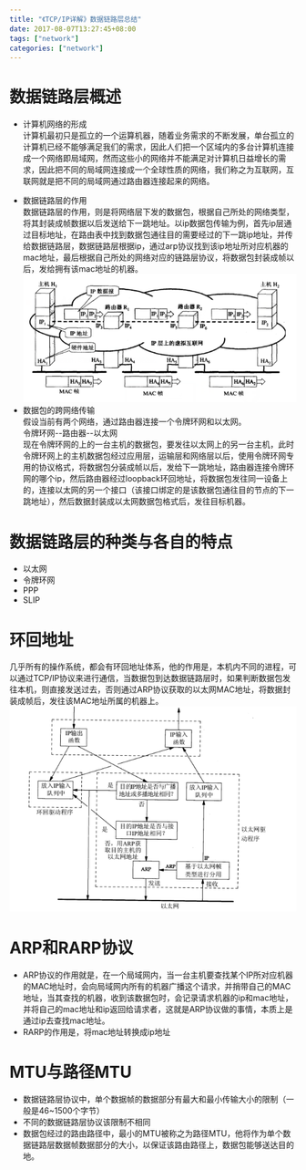 ```yaml
---
title: "《TCP/IP详解》数据链路层总结"
date: 2017-08-07T13:27:45+08:00
tags: ["network"]
categories: ["network"]
---
```


# 数据链路层概述
* 计算机网络的形成  
计算机最初只是孤立的一个运算机器，随着业务需求的不断发展，单台孤立的计算机已经不能够满足我们的需求，因此人们把一个区域内的多台计算机连接成一个网络即局域网，然而这些小的网络并不能满足对计算机日益增长的需求，因此把不同的局域网连接成一个全球性质的网络，我们称之为互联网，互联网就是把不同的局域网通过路由器连接起来的网络。

<!--more-->

* 数据链路层的作用  
数据链路层的作用，则是将网络层下发的数据包，根据自己所处的网络类型，将其封装成帧数据以后发送给下一跳地址。以ip数据包传输为例，首先ip层通过目标地址，在路由表中找到数据包通往目的需要经过的下一跳ip地址，并传给数据链路层，数据链路层根据ip，通过arp协议找到该ip地址所对应机器的mac地址，最后根据自己所处的网络对应的链路层协议，将数据包封装成帧以后，发给拥有该mac地址的机器。  
![image](https://raw.githubusercontent.com/Manistein/Photos/master/DailyUse/network_study/ipprotocol/001.png)
* 数据包的跨网络传输  
假设当前有两个网络，通过路由器连接一个令牌环网和以太网。  
令牌环网--路由器--以太网  
现在令牌环网的上的一台主机的数据包，要发往以太网上的另一台主机，此时令牌环网上的主机数据包经过应用层，运输层和网络层以后，使用令牌环网专用的协议格式，将数据包分装成帧以后，发给下一跳地址，路由器连接令牌环网的哪个ip，然后路由器经过loopback环回地址，将数据包发往同一设备上的，连接以太网的另一个接口（该接口绑定的是该数据包通往目的节点的下一跳地址），然后数据封装成以太网数据包格式后，发往目标机器。

# 数据链路层的种类与各自的特点
* 以太网
* 令牌环网
* PPP
* SLIP

# 环回地址
几乎所有的操作系统，都会有环回地址体系，他的作用是，本机内不同的进程，可以通过TCP/IP协议来进行通信，当数据包到达数据链路层时，如果判断数据包发往本机，则直接发送过去，否则通过ARP协议获取的以太网MAC地址，将数据封装成帧后，发往该MAC地址所属的机器上。  
![image](https://raw.githubusercontent.com/Manistein/Photos/master/DailyUse/network_study/data_link_layer/loopback.png)

# ARP和RARP协议
* ARP协议的作用就是，在一个局域网内，当一台主机要查找某个IP所对应机器的MAC地址时，会向局域网内所有的机器广播这个请求，并捎带自己的MAC地址，当其查找的机器，收到该数据包时，会记录请求机器的ip和mac地址，并将自己的mac地址和ip返回给请求者，这就是ARP协议做的事情，本质上是通过ip去查找mac地址。
* RARP的作用是，将mac地址转换成ip地址


# MTU与路径MTU
* 数据链路层协议中，单个数据帧的数据部分有最大和最小传输大小的限制（一般是46~1500个字节）
* 不同的数据链路层协议该限制不相同
* 数据包经过的路由路径中，最小的MTU被称之为路径MTU，他将作为单个数据链路层数据帧数据部分的大小，以保证该路由路径上，数据包能够送达目的地。